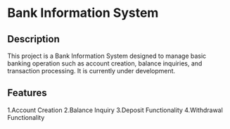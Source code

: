 # Bank Information System

## Description
This project is a Bank Information System designed to manage basic banking operation such as account creation, balance inquiries, and transaction processing. It is currently under development.

## Features
1.Account Creation
2.Balance Inquiry
3.Deposit Functionality
4.Withdrawal Functionality

